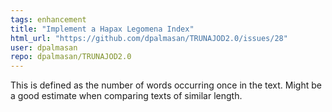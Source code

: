 ```yaml
---
tags: enhancement
title: "Implement a Hapax Legomena Index"
html_url: "https://github.com/dpalmasan/TRUNAJOD2.0/issues/28"
user: dpalmasan
repo: dpalmasan/TRUNAJOD2.0
---
```


This is defined as the number of words occurring once in the text. Might be a good estimate when comparing texts of similar length.